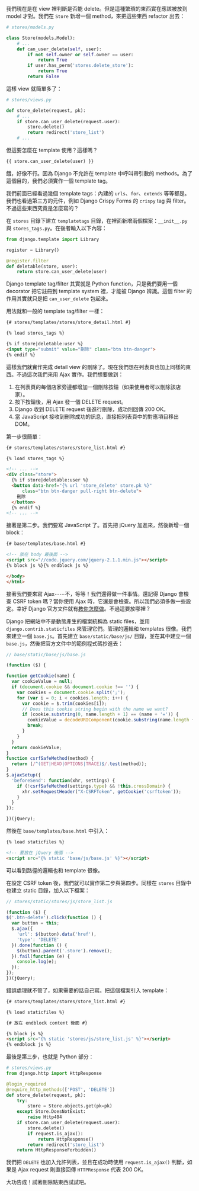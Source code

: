 我們現在是在 view 裡判斷是否能 delete。但是這種繁瑣的東西實在應該被放到 model 才對。我們在 `Store` 新增一個 method，來把這些東西 refactor 出去：

```python
# stores/models.py

class Store(models.Model):
    # ...
    def can_user_delete(self, user):
        if not self.owner or self.owner == user:
            return True
        if user.has_perm('stores.delete_store'):
            return True
        return False
```

這樣 view 就簡單多了：

```python
# stores/views.py

def store_delete(request, pk):
    # ...
    if store.can_user_delete(request.user):
        store.delete()
        return redirect('store_list')
    # ...
```

但這要怎麼在 template 使用？這樣嗎？

```html
{{ store.can_user_delete(user) }}
```

餓，好像不行。因為 Django 不允許在 template 中呼叫帶引數的 methods。為了這個目的，我們必須實作一個 template tag。

我們前面已經看過幾個 template tags：內建的 `urls`、`for`、`extends` 等等都是。我們也看過第三方的元件，例如 Django Crispy Forms 的 `crispy` tag 與 filter。不過這些東西究竟是怎麼寫的？

在 `stores` 目錄下建立 `templatetags` 目錄，在裡面新增兩個檔案：`__init__.py` 與 `stores_tags.py`。在後者輸入以下內容：

```python
from django.template import Library

register = Library()

@register.filter
def deletable(store, user):
    return store.can_user_delete(user)
```

Django template tag/filter 其實就是 Python function，只是我們要用一個 decorator 把它註冊到 template system 裡，才能被 Django 辨識。這個 filter 的作用其實就只是把 `can_user_delete` 包起來。

用法就和一般的 template tag/filter 一樣：

```html
{# stores/templates/stores/store_detail.html #}

{% load stores_tags %}

{% if store|deletable:user %}
<input type="submit" value="刪除" class="btn btn-danger">
{% endif %}
```

這樣我們就實作完成 detail view 的刪除了。現在我們想在列表頁也加上同樣的東西。不過這次我們來用 Ajax 實作。我們想要做到：

1. 在列表頁的每個店家旁邊都增加一個刪除按鈕（如果使用者可以刪除該店家）。
2. 按下按鈕後，用 Ajax 發一個 DELETE request。
3. Django 收到 DELETE request 後進行刪除，成功則回傳 200 OK。
4. 當 JavaScript 接收到刪除成功的訊息，直接把列表頁中的對應項目移出 DOM。

第一步很簡單：

```html
{# stores/templates/stores/store_list.html #}

{% load stores_tags %}

<!-- ... -->
<div class="store">
  {% if store|deletable:user %}
  <button data-href="{% url 'store_delete' store.pk %}"
      class="btn btn-danger pull-right btn-delete">
    刪除
  </button>
  {% endif %}
<!-- ... -->
```

接著是第二步。我們要寫 JavaScript 了。首先把 jQuery 加進來，然後新增一個 block：

```html
{# base/templates/base.html #}

<!-- 放在 body 最後面 -->
<script src="//code.jquery.com/jquery-2.1.1.min.js"></script>
{% block js %}{% endblock js %}

</body>
</html>
```

接著我們要來寫 Ajax⋯⋯不，等等！我們還得做一件事情。還記得 Django 會檢查 CSRF token 嗎？當你使用 Ajax 時，它還是會檢查。所以我們必須多做一些設定。幸好 Django 官方文件就有[教你怎麼做](https://docs.djangoproject.com/en/dev/ref/contrib/csrf/#ajax)。不過這要放哪裡？

Django 把網站中不是動態產生的檔案統稱為 static files，並用 `django.contrib.staticfiles` 來管理它們。管理的邏輯和 templates 很像。我們來建立一個 `base.js`。首先建立 `base/static/base/js/` 目錄，並在其中建立一個 `base.js`，然後把官方文件中的範例程式碼抄進去：

```javascript
// base/static/base/js/base.js

(function ($) {

function getCookie(name) {
  var cookieValue = null;
  if (document.cookie && document.cookie !== '') {
    var cookies = document.cookie.split(';');
    for (var i = 0; i < cookies.length; i++) {
      var cookie = $.trim(cookies[i]);
      // Does this cookie string begin with the name we want?
      if (cookie.substring(0, name.length + 1) == (name + '=')) {
        cookieValue = decodeURIComponent(cookie.substring(name.length + 1));
        break;
      }
    }
  }
  return cookieValue;
}
function csrfSafeMethod(method) {
  return (/^(GET|HEAD|OPTIONS|TRACE)$/.test(method));
}
$.ajaxSetup({
  'beforeSend': function(xhr, settings) {
    if (!csrfSafeMethod(settings.type) && !this.crossDomain) {
      xhr.setRequestHeader("X-CSRFToken", getCookie('csrftoken'));
    }
  }
});

})(jQuery);
```

然後在 `base/templates/base.html` 中引入：

```html
{% load staticfiles %}

<!-- 要放在 jQuery 後面 -->
<script src="{% static 'base/js/base.js' %}"></script>
```

可以看到路徑的邏輯也和 template 很像。

在設定 CSRF token 後，我們就可以實作第二步與第四步。同樣在 `stores` 目錄中也建立 static 目錄，加入以下檔案：

```javascript
// stores/static/stores/js/store_list.js

(function ($) {
$('.btn-delete').click(function () {
  var button = this;
  $.ajax({
    'url': $(button).data('href'),
    'type': 'DELETE'
  }).done(function () {
    $(button).parent('.store').remove();
  }).fail(function (e) {
    console.log(e);
  });
});
})(jQuery);
```

錯誤處理就不管了，如果需要的話自己寫。把這個檔案引入 template：

```html
{# stores/templates/stores/store_list.html #}

{% load staticfiles %}

{# 放在 endblock content 後面 #}

{% block js %}
<script src="{% static 'stores/js/store_list.js' %}"></script>
{% endblock js %}
```

最後是第三步，也就是 Python 部分：

```python
# stores/views.py
from django.http import HttpResponse

@login_required
@require_http_methods(['POST', 'DELETE'])
def store_delete(request, pk):
    try:
        store = Store.objects.get(pk=pk)
    except Store.DoesNotExist:
        raise Http404
    if store.can_user_delete(request.user):
        store.delete()
        if request.is_ajax():
            return HttpResponse()
        return redirect('store_list')
    return HttpResponseForbidden()
```

我們把 `DELETE` 也加入允許列表，並且在成功時使用 `request.is_ajax()` 判斷，如果是 Ajax request 則直接回傳 `HTTPResponse` 代表 200 OK。

大功告成！試著刪除點東西試試吧。
